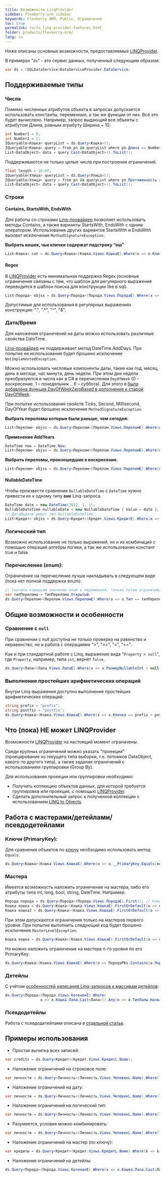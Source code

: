 ```yaml
---
title: Возможности LinqProvider
sidebar: flexberry-orm_sidebar
keywords: Flexberry ORM, Public, Ограничения
toc: true
permalink: ru/fo_linq-provider-faetures.html
folder: products/flexberry-orm/
lang: ru
---
```


Ниже описаны основные возможности, предоставляемые [LINQProvider](fo_linq-provider.html).

В примерах "`ds`" - это сервис данных, полученный следующим образом:

``` csharp
var ds = (SQLDataService)DataServiceProvider.DataService; 
```

## Поддерживаемые типы

### Числа

Помимо численных атрибутов объекта в запросах допускается использовать константы, переменные, а так же функции от них. Все это будет вычислено.
Например, запрос выдающий все объекты с атрибутом Длина, равным атрибуту Ширина + 10:

``` csharp
int Number1 = 8;
int Number2 = 2;
IQueryable<Кошка> queryList = ds.Query<Кошка>();
IQueryable<Кошка> query = from pn in queryList where pn.Длина == Number1 + Number2 + pn.Ширина select pn;
List<DataObject> data = query.Cast<DataObject>().ToList();
```

Поддерживаются не только целые числа при построении ограничений.

``` csharp
float length = 10.0f;
IQueryable<Улица> queryList = ds.Query<Улица>();
IQueryable<Улица> query = from pn in queryList where pn.Протяженность > length select pn;
List<DataObject> data = query.Cast<DataObject>().ToList();
```

### Строки

#### Contains, StartsWith, EndsWith

Для работы со строками [Linq-провайдер](fo_linq-provider.html) позволяет использовать методы Contains, а также  варианты StartsWith, EndsWith с одним оператором. Использование других вариантов StartsWith и EndsWith вызовет исключение `MethodSignatureException`.

**Выбрать кошек, чьи клички содержат подстроку “ош”**

``` csharp
List<Кошка> cat = ds.Query<Кошка>(Кошка.Views.КошкаE).Where(o => o.Кличка.Contains("ош")).ToList();
```

#### Regex

В [LINQProvider](fo_linq-provider.html) есть минимальная поддержка Regex (основные ограничения связаны с тем, что шаблон для регулярного выражения переводится в шаблон поиска для конструкции like в sql).

``` csharp
List<Порода> objss = ds.Query<Порода>(Порода.Views.ПородаE).Where(x => Regex.IsMatch(x.Название, "12.*3")).ToList();
```

Допустимые для использования в регулярных выражениях конструкции: ".", ".*", "^", "$".

### Дата/Время

Для наложения ограничений на даты можно использовать различные свойства DateTime. 

[Linq-провайдер](fo_linq-provider.html) не поддерживает метод  DateTime.AddDays. При попытке ее использования будет брошено исключение `NotImplementedException`. 

Можно использовать числовые компоненты даты, такие как год, месяц, день в месяце, час минута, день недели.  При этом дни недели преобразуются в числа как в C# в перечислении `DayOfWeek` (0 – воскресение, 1 – понедельник .. 6 – суббота). Для этого в [была добавлена функция DayOfWeekZeroBased в дополнение к старой DayOfWeek](fo_external-lang-def.html).

При попытке использования свойств Ticks, Second, Millisecond, DayOfYear будет брошено исключение `MethodSignatureException`. 

**Выбрать переломы которые были раньше, чем сегодня:**

``` csharp
List<Перелом> objss = ds.Query<Перелом>(Перелом.Views.ПереломE).Where(o => o.Дата.Date < DateTime.Now.Date).ToList();
```

**Применение AddYears**

``` csharp
DateTime now = DateTime.Now;
List<Перелом> objss = ds.Query<Перелом>(Перелом.Views.ПереломE).Where(o => o.Дата.AddYears(1) < now.Date).ToList();
```

**Выбрать переломы, произошедшие в воскресение.**

``` csharp
List<Перелом> objss = ds.Query<Перелом>(Перелом.Views.ПереломE).Where(o => o.Дата.DayOfWeek == DayOfWeek.Sunday).ToList();
```

#### NullableDateTime

Чтобы произвести сравнение `NullableDateTime` с `DateTime` нужно привести их к одному типу __вне__ Linq-запроса.

``` csharp
DateTime date = new DateTime(2012, 1, 1);
NullableDateTime nullableDate = new NullableDateTime { Value = date };
// ДатаВыдачи имеет тип NullableDateTime.
List<Кредит> objss = ds.Query<Кредит>(Кредит.Views.КредитE).Where(к => к.ДатаВыдачи < nullableDate).ToList();
```

### Логический тип

Возможно использование не только выражений, но и их комбинаций с помощью операций алгебры логики, а так же использование констант true и false.

### Перечисление (enum):

Ограничение на перечисление лучше накладывать в следующем виде (пока нет полной поддержки enum):

``` csharp
// Сначала кэшируем значение enum в переменной, только потом ограничиваем
var типПерелома = ТипПерелома.Открытый;
ds.Query<Перелом>(Перелом.Views.ПереломE).Where(o => o.Тип == типПерелома).ToList();
```

## Общие возможности и особенности

### Сравнение с `null`

При сравнении с null доступна не только проверка на равенство и неравенство, но и работа с операциями ">", ">=", "<", "<=".

Как и при стандартной работе с Linq, выражение вида "`Property > null`", где `Property`, например, типа `int`, вернёт `false`.

``` csharp
ds.Query<Лапа>(Лапа.Views.ЛапаE).Where(x => x.РазмерNullableInt > null);
```

### Выполнение простейших арифметических операций

Внутри Linq-выражения доступно выполнение простейших арифметических операций:

``` csharp
string prefix = "prefix";
string postfix = "postfix";
ds.Query<Кошка>(Кошка.Views.КошкаE).Where(x => x.Кличка == prefix + postfix);
```

## Что (пока) НЕ может LINQProvider

Возможности [LINQProvider](fo_linq-provider.html) на настоящий момент ограничены.

Среди крупных ограничений можно указать "проекции" (проецирование из текущего типа выборки, т.е. потомков DataObject, какого-то другого типа), а также задания ограничений с использованием группировки (Group By).

Для использования проекции или группировки необходимо:

* Получить коллекцию объектов данных, для которой требуется группировка или проекция, с помощью [LINQProvider](fo_linq-provider.html).
* Сделать дополнительный запрос к полученной коллекции с использованием [LINQ to Objects](https://msdn.microsoft.com/ru-ru/library/bb397919.aspx).

## Работа с мастерами/детейлами/псевдодетейлами

### Ключи (PrimaryKey):

Для сравнения объектов по [ключу](fo_primary-keys-objects.html) необходимо использовать метод `Equals`:

``` csharp
ds.Query<Кошка>(Кошка.Views.КошкаE).Where(o => o.__PrimaryKey.Equals(кошка.__PrimaryKey));
```

### Мастера

Имеется возможность наложить ограничение на мастера, либо его атрибуты типа int, long, bool, string, DateTime. 
Например:

``` csharp
Порода порода = ds.Query<Порода>(Порода.Views.ПородаE).First(); // Какой-нибудь объект типа порода
Кошка кошка = ds.Query<Кошка>(Кошка.Views.КошкаE).FirstOrDefault(o => o.Порода == порода); //Получить первую кошку данной породы
Кошка кошка2 = ds.Query<Кошка>(Кошка.Views.КошкаE).FirstOrDefault(o => o.Порода.Название == "Дикая"); // Получить кошку по названию породы 
```

При этом допускаются ограничения только на мастеров первого уровня. При попытке выполнить следующий код будет брошено исключение `MasterLevelException`.

``` csharp
Кошка кошка = ds.Query<Кошка>(Кошка.Views.КошкаE).FirstOrDefault(o => o.Порода.ТипПороды == порода.ТипПороды); //Использование мастера мастера вызовет исключение
```

Но можно наложить ограничение на мастера n-го уровня по его PrimaryKey:

``` csharp
ds.Query<Кошка>(Кошка.Views.КошкаE).Where(o => ПородаPKs.Contains(o.Порода.ТипПороды.__PrimaryKey));
```

### Детейлы

С учётом [особенностей написания Linq-запросов к массивам детейлов](fo_functionality-work-detail-array.html):

``` csharp
ds.Query<Порода>(Порода.Views.КотенокE).Where(
                x => x.Кошка.Лапа.Cast<Лапа>().Any(o => o.ТипЛапы.Название == "передняя")).ToList();
```

### Псевдодетейлы

Работа с псевдодетейлами описана в [отдельной статье](fo_psedo-details-in-linq-provider.html).

## Примеры использования

* Простая вычитка всех записей:

``` csharp
var credits = ds.Query<Кредит>(Кредит.Views.КредитL.Name);
```
* Наложение ограничений на строковое поле:

``` csharp
var личности = ds.Query<Личность>(Личность.Views.ЧеловекL.Name).Where(l => l.Фамилия == "Петров");
```
* Наложение ограничений на дату:

``` csharp
var личности = ds.Query<Личность>(Личность.Views.ЧеловекL.Name).Where(l => l.ДатаРождения > new DateTime(1980, 1, 1));
```

* Наложение ограничений на логический тип:

``` csharp
var личности = ds.Query<Личность>(Личность.Views.ЧеловекL.Name).Where(l => l.Уволен);
```

* Разумеется, условия можно комбинировать: 

``` csharp
var личности = ds.Query<Личность>(Личность.Views.ЧеловекL.Name).Where(l => l.Уволен && l.ДатаУвольнения > new DateTime(2012, 1, 1));
```

* Наложение ограничений на мастер (по ключу):

``` csharp
var кредиты = ds.Query<Кредит>(Кредит.Views.КредитL.Name).Where(k => k.Клиент == klient);
```
* Наложение ограничений на детейлы:

``` csharp
ds.Query<Порода>(Порода.Views.КотенокE).Where(x => x.Кошка.Лапа.Cast<Лапа>().Any(o => o.ТипЛапы.Название == "передняя")).ToList();
```
